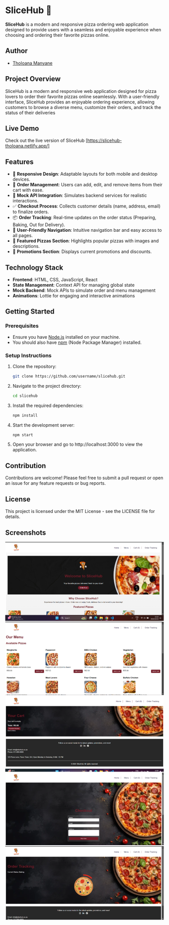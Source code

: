 # SliceHub 🍕

**SliceHub** is a modern and responsive pizza ordering web application designed to provide users with a seamless and enjoyable experience when choosing and ordering their favorite pizzas online.

## Author

- [Tholoana Manyane](https://github.com/Tholoana96)

## Project Overview

SliceHub is a modern and responsive web application designed for pizza lovers to order their favorite pizzas online seamlessly. With a user-friendly interface, SliceHub provides an enjoyable ordering experience, allowing customers to browse a diverse menu, customize their orders, and track the status of their deliveries

## Live Demo

Check out the live version of SliceHub [https://slicehub-tholoana.netlify.app/]

## Features

- 🍕 **Responsive Design**: Adaptable layouts for both mobile and desktop devices.
- 🛒 **Order Management**: Users can add, edit, and remove items from their cart with ease.
- 🔄 **Mock API Integration**: Simulates backend services for realistic interactions.
- ✅ **Checkout Process**: Collects customer details (name, address, email) to finalize orders.
- 📦 **Order Tracking**: Real-time updates on the order status (Preparing, Baking, Out for Delivery).
- 🌟 **User-Friendly Navigation**: Intuitive navigation bar and easy access to all pages.
- 📸 **Featured Pizzas Section**: Highlights popular pizzas with images and descriptions.
- 🎉 **Promotions Section**: Displays current promotions and discounts.

## Technology Stack

- **Frontend**: HTML, CSS, JavaScript, React
- **State Management**: Context API for managing global state
- **Mock Backend**: Mock APIs to simulate order and menu management
- **Animations**: Lottie for engaging and interactive animations

## Getting Started

### Prerequisites

- Ensure you have [Node.js](https://nodejs.org/) installed on your machine.
- You should also have [npm](https://www.npmjs.com/) (Node Package Manager) installed.

### Setup Instructions

1. Clone the repository:

   ```bash
   git clone https://github.com/username/slicehub.git
   ```

2. Navigate to the project directory:

   ```bash
   cd slicehub
   ```

3. Install the required dependencies:

   ```bash
   npm install
   ```

4. Start the development server:

   ```bash
   npm start
   ```

5. Open your browser and go to http://localhost:3000 to view the application.

## Contribution

Contributions are welcome! Please feel free to submit a pull request or open an issue for any feature requests or bug reports.

## License

This project is licensed under the MIT License - see the LICENSE file for details.

## Screenshots

![Homepage](src/images/screenshots/homepage.png)
![Menu Page](src/images/screenshots/menu.png)
![Cart Page](src/images/screenshots/cart.png)
![Checkout Page](src/images/screenshots/checkout.png)
![Order Tracking Page](src/images/screenshots/tracking.png)
